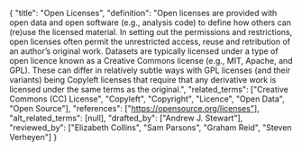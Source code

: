 {
    "title": "Open Licenses",
    "definition": "Open licenses are provided with open data and open software (e.g., analysis code) to define how others can (re)use the licensed material. In setting out the permissions and restrictions, open licenses often permit the unrestricted access, reuse and retribution of an author’s original work. Datasets are typically licensed under a type of open licence known as a Creative Commons license (e.g., MIT, Apache, and GPL). These can differ in relatively subtle ways with GPL licenses (and their variants) being Copyleft licenses that require that any derivative work is licensed under the same terms as the original.",
    "related_terms": ["Creative Commons (CC) License", "Copyleft", "Copyright", "Licence", "Open Data", "Open Source"],
    "references": ["https://opensource.org/licenses"],
    "alt_related_terms": [null],
    "drafted_by": ["Andrew J. Stewart"],
    "reviewed_by": ["Elizabeth Collins", "Sam Parsons", "Graham Reid", "Steven Verheyen"]
  }
